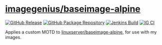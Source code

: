 <!-- DO NOT EDIT THIS FILE MANUALLY  -->

# [imagegenius/baseimage-alpine](https://github.com/imagegenius/docker-baseimage-alpine)

[![GitHub Release](https://img.shields.io/github/release/imagegenius/docker-baseimage-alpine.svg?color=007EC6&labelColor=555555&logoColor=ffffff&style=for-the-badge&logo=github)](https://github.com/imagegenius/docker-baseimage-alpine/releases)
[![GitHub Package Repository](https://shields.io/badge/GitHub%20Package-blue?logo=github&logoColor=ffffff&style=for-the-badge)](https://github.com/imagegenius/docker-baseimage-alpine/packages)
[![Jenkins Build](https://img.shields.io/jenkins/build?labelColor=555555&logoColor=ffffff&style=for-the-badge&jobUrl=https%3A%2F%2Fci.imagegenius.io%2Fjob%2FDocker-Pipeline-Builders%2Fjob%2Fdocker-baseimage-alpine%2Fjob%2F3.17%2F&logo=jenkins)](https://ci.imagegenius.io/job/Docker-Pipeline-Builders/job/docker-baseimage-alpine/job/3.17/)
[![IG CI](https://img.shields.io/badge/dynamic/yaml?color=007EC6&labelColor=555555&logoColor=ffffff&style=for-the-badge&label=CI&query=CI&url=https%3A%2F%2Fci-tests.imagegenius.io%2Fbaseimage-alpine%2Flatest-3.17%2Fci-status.yml)](https://ci-tests.imagegenius.io/baseimage-alpine/latest-3.17/index.html)

Applies a custom MOTD to [linuxserver/baseimage-alpine](https://github.com/linuxserver/docker-baseimage-alpine), for use with my images.
